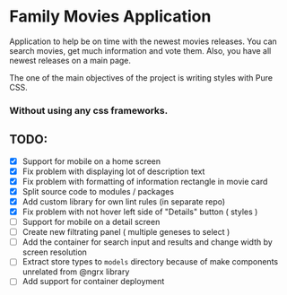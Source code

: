 # Family Movies Application

Application to help be on time with the newest movies releases. 
You can search movies, get much information and vote them.
Also, you have all newest releases on a main page.

The one of the main objectives of the project is writing styles with Pure CSS. 

### Without using any css frameworks.

## TODO:
- [x] Support for mobile on a home screen  
- [x] Fix problem with displaying lot of description text
- [x] Fix problem with formatting of information rectangle in movie card
- [x] Split source code to modules / packages
- [x] Add custom library for own lint rules (in separate repo)
- [x] Fix problem with not hover left side of "Details" button ( styles )
- [ ] Support for mobile on a detail screen
- [ ] Create new filtrating panel ( multiple geneses to select )
- [ ] Add the container for search input and results and change width by screen resolution
- [ ] Extract store types to `models` directory because of make components unrelated from @ngrx library
- [ ] Add support for container deployment
